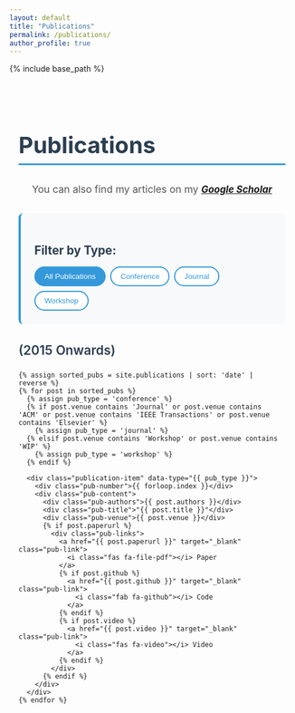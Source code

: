 ```yaml
---
layout: default
title: "Publications"
permalink: /publications/
author_profile: true
---
```


{% include base_path %}

<div class="publications-page">
  <h1>Publications</h1>
  
  <div class="publications-header">
    <p>You can also find my articles on my <a href="https://scholar.google.com/citations?user=bqyCK7cAAAAJ&hl=en" target="_blank"><i class="ai ai-google-scholar-square ai-2x" style="font-size: 0.95em;"> <b>Google Scholar</b></i></a></p>
  </div>

  <div class="publications-filters">
    <h3>Filter by Type:</h3>
    <div class="filter-buttons">
      <button class="filter-btn active" data-filter="all">All Publications</button>
      <button class="filter-btn" data-filter="conference">Conference</button>
      <button class="filter-btn" data-filter="journal">Journal</button>
      <button class="filter-btn" data-filter="workshop">Workshop</button>
    </div>
  </div>

  <div class="publications-list">
    <h3>(2015 Onwards)</h3>
    
    {% assign sorted_pubs = site.publications | sort: 'date' | reverse %}
    {% for post in sorted_pubs %}
      {% assign pub_type = 'conference' %}
      {% if post.venue contains 'Journal' or post.venue contains 'ACM' or post.venue contains 'IEEE Transactions' or post.venue contains 'Elsevier' %}
        {% assign pub_type = 'journal' %}
      {% elsif post.venue contains 'Workshop' or post.venue contains 'WIP' %}
        {% assign pub_type = 'workshop' %}
      {% endif %}
      
      <div class="publication-item" data-type="{{ pub_type }}">
        <div class="pub-number">{{ forloop.index }}</div>
        <div class="pub-content">
          <div class="pub-authors">{{ post.authors }}</div>
          <div class="pub-title">"{{ post.title }}"</div>
          <div class="pub-venue">{{ post.venue }}</div>
          {% if post.paperurl %}
            <div class="pub-links">
              <a href="{{ post.paperurl }}" target="_blank" class="pub-link">
                <i class="fas fa-file-pdf"></i> Paper
              </a>
              {% if post.github %}
                <a href="{{ post.github }}" target="_blank" class="pub-link">
                  <i class="fab fa-github"></i> Code
                </a>
              {% endif %}
              {% if post.video %}
                <a href="{{ post.video }}" target="_blank" class="pub-link">
                  <i class="fas fa-video"></i> Video
                </a>
              {% endif %}
            </div>
          {% endif %}
        </div>
      </div>
    {% endfor %}
  </div>
</div>

<style>
.publications-page {
  max-width: 1200px;
  margin: 0 auto;
  padding: 2rem 1rem;
  font-family: -apple-system, BlinkMacSystemFont, 'Segoe UI', Roboto, sans-serif;
}

.publications-page h1 {
  color: #2c3e50;
  border-bottom: 3px solid #3498db;
  padding-bottom: 0.5rem;
  margin-bottom: 2rem;
  font-size: 2.5rem;
}

.publications-header {
  margin-bottom: 2rem;
  text-align: center;
}

.publications-header p {
  font-size: 1.1rem;
  color: #555;
}

.publications-filters {
  margin-bottom: 2rem;
  padding: 1.5rem;
  background-color: #f8f9fa;
  border-radius: 8px;
  border-left: 4px solid #3498db;
}

.publications-filters h3 {
  margin-bottom: 1rem;
  color: #2c3e50;
  font-size: 1.3rem;
}

.filter-buttons {
  display: flex;
  flex-wrap: wrap;
  gap: 0.5rem;
}

.filter-btn {
  padding: 0.5rem 1rem;
  border: 2px solid #3498db;
  background-color: white;
  color: #3498db;
  border-radius: 20px;
  cursor: pointer;
  transition: all 0.3s ease;
  font-weight: 500;
}

.filter-btn:hover {
  background-color: #3498db;
  color: white;
}

.filter-btn.active {
  background-color: #3498db;
  color: white;
}

.publications-list h3 {
  color: #2c3e50;
  margin-bottom: 1.5rem;
  font-size: 1.4rem;
  font-weight: 600;
}

.publication-item {
  display: flex;
  margin-bottom: 1.5rem;
  padding: 1.5rem;
  background-color: white;
  border-radius: 8px;
  box-shadow: 0 2px 4px rgba(0,0,0,0.1);
  border-left: 4px solid #e74c3c;
  transition: all 0.3s ease;
}

.publication-item:hover {
  box-shadow: 0 4px 8px rgba(0,0,0,0.15);
  transform: translateY(-2px);
}

.pub-number {
  flex-shrink: 0;
  width: 40px;
  height: 40px;
  background-color: #e74c3c;
  color: white;
  border-radius: 50%;
  display: flex;
  align-items: center;
  justify-content: center;
  font-weight: bold;
  margin-right: 1.5rem;
  font-size: 0.9rem;
}

.pub-content {
  flex: 1;
}

.pub-authors {
  font-size: 0.95rem;
  color: #555;
  margin-bottom: 0.5rem;
  line-height: 1.4;
}

.pub-title {
  font-size: 1.1rem;
  font-weight: 600;
  color: #2c3e50;
  margin-bottom: 0.5rem;
  line-height: 1.4;
}

.pub-venue {
  font-size: 1rem;
  color: #e74c3c;
  font-weight: 500;
  margin-bottom: 0.8rem;
}

.pub-links {
  display: flex;
  gap: 1rem;
  flex-wrap: wrap;
}

.pub-link {
  display: inline-flex;
  align-items: center;
  gap: 0.3rem;
  padding: 0.3rem 0.8rem;
  background-color: #f8f9fa;
  color: #3498db;
  text-decoration: none;
  border-radius: 4px;
  font-size: 0.9rem;
  transition: all 0.3s ease;
  border: 1px solid #e9ecef;
}

.pub-link:hover {
  background-color: #3498db;
  color: white;
  text-decoration: none;
}

.pub-link i {
  font-size: 0.8rem;
}

/* Mobile responsiveness */
@media (max-width: 768px) {
  .publications-page {
    padding: 1rem 0.5rem;
  }
  
  .publications-page h1 {
    font-size: 2rem;
  }
  
  .filter-buttons {
    justify-content: center;
  }
  
  .filter-btn {
    font-size: 0.9rem;
    padding: 0.4rem 0.8rem;
  }
  
  .publication-item {
    flex-direction: column;
    padding: 1rem;
  }
  
  .pub-number {
    align-self: flex-start;
    margin-bottom: 1rem;
    margin-right: 0;
  }
  
  .pub-links {
    justify-content: flex-start;
  }
}

@media (max-width: 480px) {
  .publications-page h1 {
    font-size: 1.8rem;
  }
  
  .pub-title {
    font-size: 1rem;
  }
  
  .pub-venue {
    font-size: 0.9rem;
  }
  
  .pub-links {
    flex-direction: column;
    gap: 0.5rem;
  }
  
  .pub-link {
    justify-content: center;
  }
}
</style>

<script>
document.addEventListener('DOMContentLoaded', function() {
  const filterButtons = document.querySelectorAll('.filter-btn');
  const publicationItems = document.querySelectorAll('.publication-item');
  
  filterButtons.forEach(button => {
    button.addEventListener('click', function() {
      // Remove active class from all buttons
      filterButtons.forEach(btn => btn.classList.remove('active'));
      // Add active class to clicked button
      this.classList.add('active');
      
      const filter = this.getAttribute('data-filter');
      
      publicationItems.forEach(item => {
        if (filter === 'all' || item.getAttribute('data-type') === filter) {
          item.style.display = 'flex';
        } else {
          item.style.display = 'none';
        }
      });
    });
  });
});
</script>
